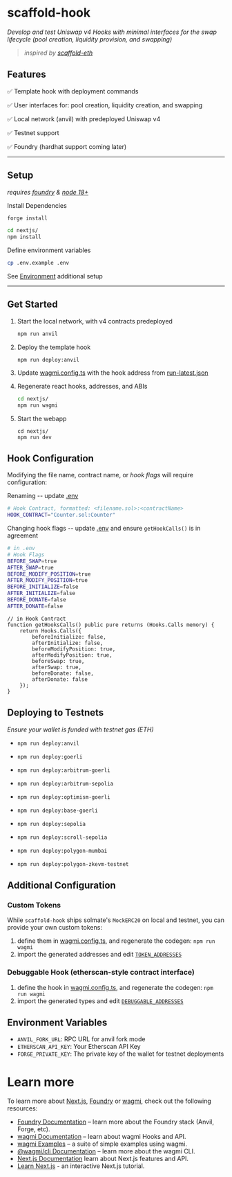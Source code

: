 # scaffold-hook

_Develop and test Uniswap v4 Hooks with minimal interfaces for the swap lifecycle (pool creation, liquidity provision, and swapping)_

> _inspired by [scaffold-eth](https://github.com/scaffold-eth/scaffold-eth-2)_

## Features

✅ Template hook with deployment commands

✅ User interfaces for: pool creation, liquidity creation, and swapping

✅ Local network (anvil) with predeployed Uniswap v4

✅ Testnet support

✅ Foundry (hardhat support coming later)

---

## Setup

_requires [foundry](https://book.getfoundry.sh/getting-started/installation) & [node 18+](https://nodejs.org/en/download)_

Install Dependencies

```bash
forge install

cd nextjs/
npm install
```

Define environment variables

```bash
cp .env.example .env
```

See [Environment](#environment-variables) additional setup

---

## Get Started

1. Start the local network, with v4 contracts predeployed

   ```bash
   npm run anvil
   ```

2. Deploy the template hook

   ```
   npm run deploy:anvil
   ```

3. Update [wagmi.config.ts](src/nextjsv2/wagmi.config.ts) with the hook address from [run-latest.json](/broadcast/DeployHook.s.sol/31337/run-latest.json)

4. Regenerate react hooks, addresses, and ABIs

   ```bash
   cd nextjs/
   npm run wagmi
   ```

5. Start the webapp
   ```
   cd nextjs/
   npm run dev
   ```

## Hook Configuration

Modifying the file name, contract name, or _hook flags_ will require configuration:

Renaming -- update [.env](.env)

```bash
# Hook Contract, formatted: <filename.sol>:<contractName>
HOOK_CONTRACT="Counter.sol:Counter"
```

Changing hook flags -- update [.env](.env) and ensure `getHookCalls()` is in agreement

```bash
# in .env
# Hook Flags
BEFORE_SWAP=true
AFTER_SWAP=true
BEFORE_MODIFY_POSITION=true
AFTER_MODIFY_POSITION=true
BEFORE_INITIALIZE=false
AFTER_INITIALIZE=false
BEFORE_DONATE=false
AFTER_DONATE=false
```

```solidity
// in Hook Contract
function getHooksCalls() public pure returns (Hooks.Calls memory) {
    return Hooks.Calls({
        beforeInitialize: false,
        afterInitialize: false,
        beforeModifyPosition: true,
        afterModifyPosition: true,
        beforeSwap: true,
        afterSwap: true,
        beforeDonate: false,
        afterDonate: false
    });
}
```

## Deploying to Testnets

_Ensure your wallet is funded with testnet gas (ETH)_

- `npm run deploy:anvil`

- `npm run deploy:goerli`

- `npm run deploy:arbitrum-goerli`

- `npm run deploy:arbitrum-sepolia`

- `npm run deploy:optimism-goerli`

- `npm run deploy:base-goerli`

- `npm run deploy:sepolia`

- `npm run deploy:scroll-sepolia`

- `npm run deploy:polygon-mumbai`

- `npm run deploy:polygon-zkevm-testnet`

## Additional Configuration

### Custom Tokens

While `scaffold-hook` ships solmate's `MockERC20` on local and testnet, you can provide your own custom tokens:

1. define them in [wagmi.config.ts](src/nextjsv2/wagmi.config.ts#L69), and regenerate the codegen: `npm run wagmi`
2. import the generated addresses and edit [`TOKEN_ADDRESSES`](src/nextjsv2/utils/config.ts)

### Debuggable Hook (etherscan-style contract interface)

1. define the hook in [wagmi.config.ts](src/nextjsv2/wagmi.config.ts#L11), and regenerate the codegen: `npm run wagmi`
2. import the generated types and edit [`DEBUGGABLE_ADDRESSES`](src/nextjsv2/utils/config.ts)

## Environment Variables

- `ANVIL_FORK_URL`: RPC URL for anvil fork mode
- `ETHERSCAN_API_KEY`: Your Etherscan API Key
- `FORGE_PRIVATE_KEY`: The private key of the wallet for testnet deployments

# Learn more

To learn more about [Next.js](https://nextjs.org), [Foundry](https://book.getfoundry.sh/) or [wagmi](https://wagmi.sh), check out the following resources:

- [Foundry Documentation](https://book.getfoundry.sh/) – learn more about the Foundry stack (Anvil, Forge, etc).
- [wagmi Documentation](https://wagmi.sh) – learn about wagmi Hooks and API.
- [wagmi Examples](https://wagmi.sh/examples/connect-wallet) – a suite of simple examples using wagmi.
- [@wagmi/cli Documentation](https://wagmi.sh/cli) – learn more about the wagmi CLI.
- [Next.js Documentation](https://nextjs.org/docs) learn about Next.js features and API.
- [Learn Next.js](https://nextjs.org/learn) - an interactive Next.js tutorial.
